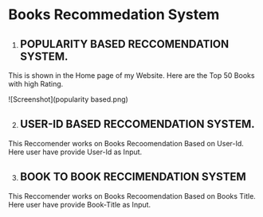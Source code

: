 # Books Recommedation System


1. ## POPULARITY BASED RECCOMENDATION SYSTEM.
 This is shown in the Home page of my Website. 
 Here are the Top 50 Books with high Rating.
 
 ![Screenshot](popularity based.png)




2. ## USER-ID BASED RECCOMENDATION SYSTEM.
This Reccomender works on Books Recoomendation Based on User-Id.
Here user have provide User-Id as Input.






3. ## BOOK TO BOOK RECCIMENDATION SYSTEM

This Reccomender works on Books Recoomendation Based on Books Title.
Here user have provide Book-Title as Input.
